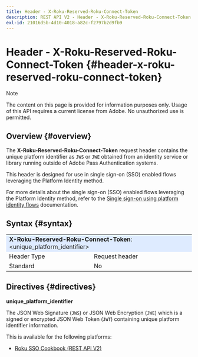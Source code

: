```yaml
---
title: Header - X-Roku-Reserved-Roku-Connect-Token
description: REST API V2 - Header - X-Roku-Reserved-Roku-Connect-Token
exl-id: 21016d5b-4d10-4018-a82c-f2797b2d9fb9
---
```

# Header - X-Roku-Reserved-Roku-Connect-Token {#header-x-roku-reserved-roku-connect-token}

>[!NOTE]
>
> The content on this page is provided for information purposes only. Usage of this API requires a current license from Adobe. No unauthorized use is permitted.

## Overview {#overview}

The <b>X-Roku-Reserved-Roku-Connect-Token</b> request header contains the unique platform identifier as `JWS` or `JWE` obtained from an identity service or library running outside of Adobe Pass Authentication systems.

This header is designed for use in single sign-on (SSO) enabled flows leveraging the Platform Identity method.

For more details about the single sign-on (SSO) enabled flows leveraging the Platform Identity method, refer to the [Single sign-on using platform identity flows](../../flows/single-sign-on-access-flows/rest-api-v2-single-sign-on-platform-identity-flows.md) documentation.

## Syntax {#syntax}

<table style="table-layout:auto">
   <tr>
      <td style="background-color: #DEEBFF;" colspan="2"><b>X-Roku-Reserved-Roku-Connect-Token</b>: &lt;unique_platform_identifier&gt;</td>
   </tr>
   <tr>
      <td>Header Type</td>
      <td>Request header</td>
   </tr>
   <tr>
      <td>Standard</td>
      <td>No</td>
   </tr>
</table>

## Directives {#directives}

<b>unique_platform_identifier</b>

The JSON Web Signature (`JWS`) or JSON Web Encryption (`JWE`) which is a signed or encrypted JSON Web Token (`JWT`) containing unique platform identifier information.

This is available for the following platforms:

* [Roku SSO Cookbook (REST API V2)](../../../../features-standard/sso-access/platform-sso/roku-single-sign-on/roku-sso-cookbook-rest-api-v2.md)
